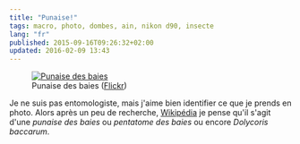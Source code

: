 ```yaml
---
title: "Punaise!"
tags: macro, photo, dombes, ain, nikon d90, insecte
lang: "fr"
published: 2015-09-16T09:26:32+02:00
updated: 2016-02-09 13:43
---
```


<figure class="object-center">
    <a href="/images/punaise-des-baies.jpg"><img loading="lazy" src="/images/660x/punaise-des-baies.jpg" alt="Punaise des baies"></a>
    <figcaption>
    Punaise des baies
    (<a href="https://www.flickr.com/photos/tigr0u/21458826675">Flickr</a>)
    </figcaption>
</figure>

Je ne suis pas entomologiste, mais j'aime bien identifier ce que je prends en
photo. Alors après un peu de recherche, [Wikipédia](https://fr.wikipedia.org/wiki/Dolycoris_baccarum) je pense qu'il
s'agit d'une *punaise des baies* ou *pentatome des baies* ou encore *Dolycoris
baccarum*.
